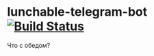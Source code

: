 # lunchable-telegram-bot [![Build Status](https://travis-ci.org/oligsei/lunchable-telegram-bot.svg?branch=master)](https://travis-ci.org/oligsei/lunchable-telegram-bot)
Что с обедом?
